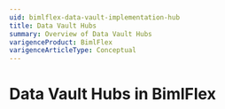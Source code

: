 ```yaml
---
uid: bimlflex-data-vault-implementation-hub
title: Data Vault Hubs
summary: Overview of Data Vault Hubs
varigenceProduct: BimlFlex
varigenceArticleType: Conceptual
---
```

# Data Vault Hubs in BimlFlex

